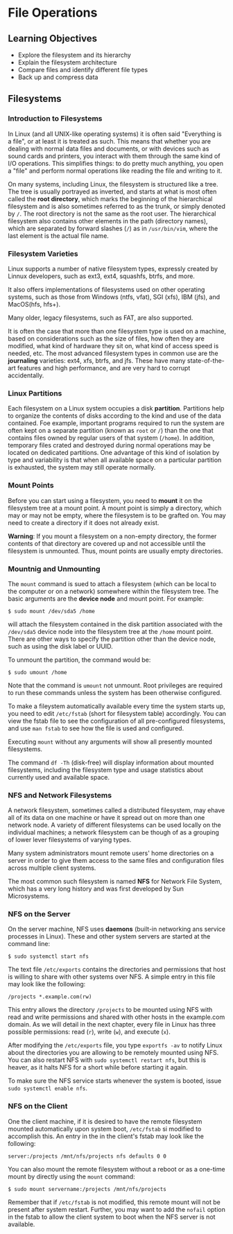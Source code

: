 # File Operations

## Learning Objectives

* Explore the filesystem and its hierarchy
* Explain the filesystem architecture
* Compare files and identify different file types
* Back up and compress data

## Filesystems

### Introduction to Filesystems

In Linux (and all UNIX-like operating systems) it is often said "Everything is a file", or at least it is treated as such.
This means that whether you are dealing with normal data files and documents, or with devices such as sound cards and printers, you interact with them through the same kind of I/O operations.
This simplifies things: to do pretty much anything, you open a "file" and perform normal operations like reading the file and writing to it.

On many systems, including Linux, the filesystem is structured like a tree.
The tree is usually portrayed as inverted, and starts at what is most often called the **root directory**, which marks the beginning of the hierarchical filesystem and is also sometimes referred to as the trunk, or simply denoted by `/`.
The root directory is not the same as the root user.
The hierarchical filesystem also contains other elements in the path (directory names), which are separated by forward slashes (`/`) as in `/usr/bin/vim`, where the last element is the actual file name.

### Filesystem Varieties

Linux supports a number of native filesystem types, expressly created by Linnux developers, such as ext3, ext4, squashfs, btrfs, and more.

It also offers implementations of filesystems used on other operating systems, such as those from Windows (ntfs, vfat), SGI (xfs), IBM (jfs), and MacOS(hfs, hfs+).

Many older, legacy filesystems, such as FAT, are also supported.

It is often the case that more than one filesystem type is used on a machine, based on considerations such as the size of files, how often they are modified, what kind of hardware they sit on, what kind of access speed is needed, etc.
The most advanced filesystem types in common use are the **journaling** varieties: ext4, xfs, btrfs, and jfs.
These have many state-of-the-art features and high performance, and are very hard to corrupt accidentally.

### Linux Partitions

Each filesystem on a Linux system occupies a disk **partition**.
Partitions help to organize the contents of disks according to the kind and use of the data contained.
Foe example, important programs required to run the system are often kept on a separate partition (known as `root` or `/`) than the one that contains files owned by regular users of that system (`/home`).
In addition, temporary files crated and destroyed during normal operations may be located on dedicated partitions.
One advantage of this kind of isolation by type and variability is that when all available space on a particular partition is exhausted, the system may still operate normally.

### Mount Points

Before you can start using a filesystem, you need to **mount** it on the filesystem tree at a mount point.
A mount point is simply a directory, which may or may not be empty, where the filesystem is to be grafted on.
You may need to create a directory if it does not already exist.

**Warning**: If you mount a filesystem on a non-empty directory, the former contents of that directory are covered up and not accessible until the filesystem is unmounted.
Thus, mount points are usually empty directories.

### Mountnig and Unmounting

The `mount` command is sued to attach a filesystem (which can be local to the computer or on a network) somewhere within the filesystem tree.
The basic arguments are the **device node** and mount point.
For example:

```
$ sudo mount /dev/sda5 /home
```

will attach the filesystem contained in the disk partition associated with the `/dev/sda5` device node into the filesystem tree at the `/home` mount point.
There are other ways to specify the partition other than the device node, such as using the disk label or UUID.

To unmount the partition, the command would be:

```
$ sudo umount /home
```

Note that the command is `umount` not unmount.
Root privileges are required to run these commands unless the system has been otherwise configured.

To make a fileystem automatically available every time the system starts up, you need to edit `/etc/fstab` (short for filesystem table) accordingly.
You can view the fstab file to see the configuration of all pre-configured filesystems, and use `man fstab` to see how the file is used and configured.

Executing `mount` without any arguments will show all presently mounted filesystems.

The command `df -Th` (disk-free) will display information about mounted filesystems, including the filesystem type and usage statistics about currently used and available space.

### NFS and Network Filesystems

A network filesystem, sometimes called a distributed filesystem, may ehave all of its data on one machine or have it spread out on more than one network node.
A variety of different filesystems can be used locally on the individual machines; a network filesystem can be though of as a grouping of lower lever filesystems of varying types.

Many system administrators mount remote users' home directories on a server in order to give them access to the same files and configuration files across multiple client systems.

The most common such filesystem is named **NFS** for Network File System, which has a very long history and was first developed by Sun Microsystems.

### NFS on the Server

On the server machine, NFS uses **daemons** (built-in networking ans service processes in Linux).
These and other system servers are started at the command line:

```
$ sudo systemctl start nfs
```

The text file `/etc/exports` contains the directories and permissions that host is willing to share with other systems over NFS.
A simple entry in this file may look like the following:

```
/projects *.example.com(rw)
```

This entry allows the directory `/projects` to be mounted using  NFS with read and write permissions and shared with other hosts in the example.com domain.
As we will detail in the next chapter, every file in Linux has three possible permissions: read (`r`), write (`w`), and execute (`x`).

After modifying the `/etc/exports` file, you type `exportfs -av` to notify Linux about the directories you are allowing to be remotely mounted using NFS.
You can also restart NFS with `sudo systemctl restart nfs`, but this is heaver, as it halts NFS for a short while before starting it again.

To make sure the NFS service starts whenever the system is booted, issue `sudo systemctl enable nfs`.

### NFS on the Client

One the client machine, if it is desired to have the remote filesystem mounted automatically upon system boot, `/etc/fstab` si modified to accomplish this.
An entry in the in the client's fstab may look like the following:

```
server:/projects /mnt/nfs/projects nfs defaults 0 0
```

You can also mount the remote filesystem without a reboot or as a one-time mount by directly using the `mount` command:

```
$ sudo mount servername:/projects /mnt/nfs/projects
```

Remember that if `/etc/fstab` is not modified, this remote mount will not be present after system restart.
Further, you may want to add the `nofail` option in the fstab to allow the client system to boot when the NFS server is not available.


